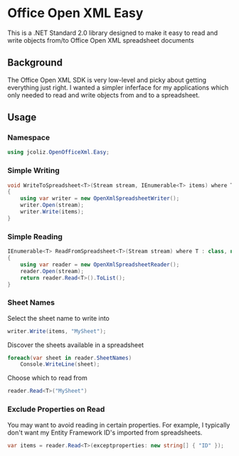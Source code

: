 # Office Open XML Easy

This is a .NET Standard 2.0 library designed to make it easy to read and write objects from/to Office Open XML spreadsheet documents

## Background

The Office Open XML SDK is very low-level and picky about getting everything just right. I wanted a simpler inferface for my
applications which only needed to read and write objects from and to a spreadsheet.

## Usage

### Namespace

```c#
using jcoliz.OpenOfficeXml.Easy;
```

### Simple Writing

```c#
void WriteToSpreadsheet<T>(Stream stream, IEnumerable<T> items) where T: class
{
    using var writer = new OpenXmlSpreadsheetWriter();
    writer.Open(stream);
    writer.Write(items);
}
```

### Simple Reading

```c#
IEnumerable<T> ReadFromSpreadsheet<T>(Stream stream) where T : class, new()
{
    using var reader = new OpenXmlSpreadsheetReader();
    reader.Open(stream);
    return reader.Read<T>().ToList();
}
```

### Sheet Names

Select the sheet name to write into

```c#
writer.Write(items, "MySheet");
```

Discover the sheets available in a spreadsheet

```c#
foreach(var sheet in reader.SheetNames)
    Console.WriteLine(sheet);
```

Choose which to read from

```c#
reader.Read<T>("MySheet")
```

### Exclude Properties on Read

You may want to avoid reading in certain properties. For example, I typically don't want my Entity Framework ID's
imported from spreadsheets.

```c#
var items = reader.Read<T>(exceptproperties: new string[] { "ID" });
```